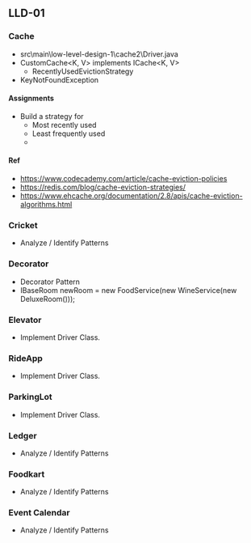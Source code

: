 ## LLD-01

### Cache
- src\main\low-level-design-1\cache2\Driver.java
- CustomCache<K, V> implements ICache<K, V>
    - RecentlyUsedEvictionStrategy
- KeyNotFoundException

#### Assignments 
- Build a strategy for 
    - Most recently used
    - Least frequently used
    -  

#### Ref 
- https://www.codecademy.com/article/cache-eviction-policies
- https://redis.com/blog/cache-eviction-strategies/
- https://www.ehcache.org/documentation/2.8/apis/cache-eviction-algorithms.html

### Cricket    
- Analyze / Identify Patterns 

### Decorator     
- Decorator Pattern
- IBaseRoom newRoom = new FoodService(new WineService(new DeluxeRoom())); 


### Elevator 
- Implement Driver Class. 

### RideApp
- Implement Driver Class. 

### ParkingLot 
- Implement Driver Class. 

### Ledger  
- Analyze / Identify Patterns  

### Foodkart   
- Analyze / Identify Patterns 

### Event Calendar   
- Analyze / Identify Patterns 